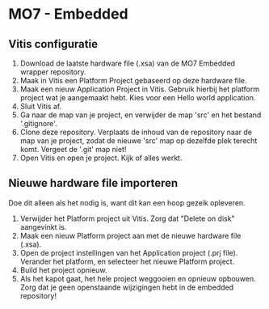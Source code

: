 # MO7 - Embedded

## Vitis configuratie
1. Download de laatste hardware file (.xsa) van de MO7 Embedded wrapper repository.
2. Maak in Vitis een Platform Project gebaseerd op deze hardware file.
3. Maak een nieuw Application Project in Vitis. Gebruik hierbij het platform project wat je aangemaakt hebt.
Kies voor een Hello world application.
4. Sluit Vitis af.
5. Ga naar de map van je project, en verwijder de map 'src' en het bestand '.gitignore'.
6. Clone deze repository. Verplaats de inhoud van de repository naar de map van je project, zodat de nieuwe 'src' map op dezelfde plek terecht komt. Vergeet de '.git' map niet!
7. Open Vitis en open je project. Kijk of alles werkt.

## Nieuwe hardware file importeren
Doe dit alleen als het nodig is, want dit kan een hoop gezeik opleveren.
1. Verwijder het Platform project uit Vitis. Zorg dat "Delete on disk" aangevinkt is.
2. Maak een nieuw Platform project aan met de nieuwe hardware file (.xsa).
3. Open de project instellingen van het Application project (.prj file). Verander het platform, en selecteer het nieuwe Platform project.
4. Build het project opnieuw.
5. Als het kapot gaat, het hele project weggooien en opnieuw opbouwen. Zorg dat je geen openstaande wijzigingen hebt in de embedded repository!